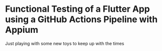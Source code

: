 # Functional Testing of a Flutter App using a GitHub Actions Pipeline with Appium

Just playing with some new toys to keep up with the times
